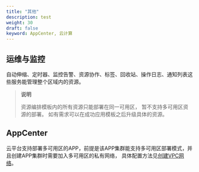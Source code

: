 ```yaml
---
title: "其他"
description: test
weight: 30
draft: false
keyword: AppCenter, 云计算
---
```


## 运维与监控

自动伸缩、定时器、监控告警、资源协作、标签、回收站、操作日志、通知列表这些服务能管理整个区域内的资源。

> **说明**
>
> 资源编排模板内的所有资源只能部署在同一可用区， 暂不支持多可用区资源的部署。 如有需求可以在成功应用模板之后升级具体的资源。

## AppCenter

云平台支持部署多可用区的APP，前提是该APP集群能支持多可用区部署模式，并且创建APP集群时需要加入多可用区的私有网络， 具体配置方法见[创建VPC网络](/network/vpc/manual/vpcnet/10_create_vpc)。

